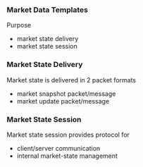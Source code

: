 
### Market Data Templates

Purpose
* market state delivery
* market state session

### Market State Delivery

Market state is delivered in 2 packet formats
* market snapshot packet/message
* market update packet/message

### Market State Session

Market state session provides protocol for 
* client/server communication
* internal market-state management
   